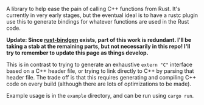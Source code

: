 A library to help ease the pain of calling C++ functions from Rust.
It's currently in very early stages, but the eventual ideal is to have a
rustc plugin use this to generate bindings for whatever functions are used
in the Rust code.

**Update: Since [rust-bindgen](https://github.com/crabtw/rust-bindgen) exists, part of this work is redundant. I'll be taking a stab at the remaining parts, but not necessarily in this repo! I'll try to remember to update this page as things develop.**

This is in contrast to trying to generate an exhaustive `extern "C"` interface
based on a C++ header file, or trying to link directly to C++ by parsing that
header file. The trade off is that this requires generating and compiling C++
code on every build (although there are lots of optimizations to be made).

Example usage is in the `example` directory, and can be run using `cargo run`.
